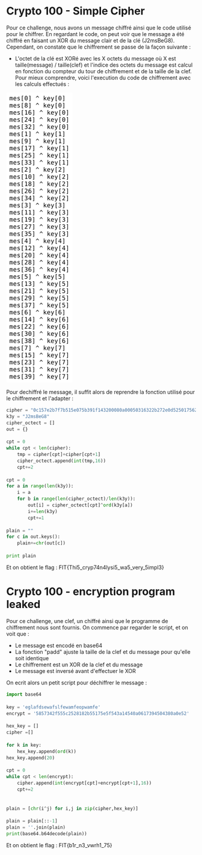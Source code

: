 # Crypto 100 - Simple Cipher

Pour ce challenge, nous avons un message chiffré ainsi que le code utilisé pour le chiffrer.
En regardant le code, on peut voir que le message a été chiffré en faisant un XOR du message clair et de la clé (J2msBeG8).
Cependant, on constate que le chiffrement se passe de la façon suivante :
  - L'octet de la clé est XORé avec les X octets du message où X est taille(message) / taille(clef) et l'indice des octets du message est calcul en fonction du compteur du tour de chiffrement et de la taille de la clef.
  Pour mieux comprendre, voici l'execution du code de chiffrement avec les calculs effectués :
  
  ![](img/simplecipher1.png?raw=true)

Pour dechiffré le message, il suffit alors de reprendre la fonction utilisé pour le chiffrement et l'adapter :
```python
cipher = "0c157e2b7f7b515e075b391f143200080a00050316322b272e0d525017562e73183e3a0d564f6718"
k3y = "J2msBeG8"
cipher_octect = []
out = {}

cpt = 0
while cpt < len(cipher):
	tmp = cipher[cpt]+cipher[cpt+1]
	cipher_octect.append(int(tmp,16))
	cpt+=2

cpt = 0
for a in range(len(k3y)):
	i = a
	for b in range(len(cipher_octect)/len(k3y)):
		out[i] = cipher_octect[cpt]^ord(k3y[a])
		i+=len(k3y)
		cpt+=1

plain = ""
for c in out.keys():
	plain+=chr(out[c])

print plain
```
Et on obtient le flag : FIT{Thi5_cryp74n4lysi5_wa5_very_5impl3}

# Crypto 100 - encryption program leaked

Pour ce challenge, une clef, un chiffré ainsi que le programme de chiffrement nous sont fournis.
On commence par regarder le script, et on voit que :
  - Le message est encodé en base64
  - La fonction "padd" ajuste la taille de la clef et du message pour qu'elle soit identique
  - Le chiffrement est un XOR de la clef et du message
  - Le message est inversé avant d'effectuer le XOR
	
On ecrit alors un petit script pour déchiffrer le message :
	
```python
import base64

key = 'eglafdsewafslfewamfeopwamfe'
encrypt = '5857342f555c2528182b55175e5f543a14540a0617394504380a0e52'

hex_key = []
cipher =[]

for k in key:
	hex_key.append(ord(k))
hex_key.append(20)

cpt = 0	
while cpt < len(encrypt):
	cipher.append(int(encrypt[cpt]+encrypt[cpt+1],16))
	cpt+=2


plain = [chr(i^j) for i,j in zip(cipher,hex_key)]

plain = plain[::-1]
plain = ''.join(plain)
print(base64.b64decode(plain))
```
Et on obtient le flag : FIT{b1r_n3_vwrh1_75}

